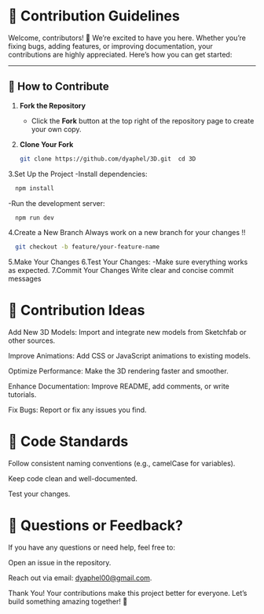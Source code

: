 # 🤝 Contribution Guidelines

Welcome, contributors! 🎉 We’re excited to have you here. Whether you’re fixing bugs, adding features, or improving documentation, your contributions are highly appreciated. Here’s how you can get started:

---

## 🔧 How to Contribute

1. **Fork the Repository**  
   - Click the **Fork** button at the top right of the repository page to create your own copy.

2. **Clone Your Fork**  
   ```bash
   git clone https://github.com/dyaphel/3D.git  cd 3D
3.Set Up the Project
  -Install dependencies:
   ```bash
     npm install
   ```
  -Run the development server:
   ```bash
     npm run dev
   ```
4.Create a New Branch
Always work on a new branch for your changes !!
```bash
  git checkout -b feature/your-feature-name
 ```
5.Make Your Changes
6.Test Your Changes:
-Make sure everything works as expected.
7.Commit Your Changes
Write clear and concise commit messages

# 🎯 Contribution Ideas
Add New 3D Models: Import and integrate new models from Sketchfab or other sources.

Improve Animations: Add CSS or JavaScript animations to existing models.

Optimize Performance: Make the 3D rendering faster and smoother.

Enhance Documentation: Improve README, add comments, or write tutorials.

Fix Bugs: Report or fix any issues you find.

# 📜 Code Standards
Follow consistent naming conventions (e.g., camelCase for variables).

Keep code clean and well-documented.

Test your changes.

# 📩 Questions or Feedback?
If you have any questions or need help, feel free to:

Open an issue in the repository.

Reach out via email: dyaphel00@gmail.com.

Thank You!
Your contributions make this project better for everyone. Let’s build something amazing together! 🚀
